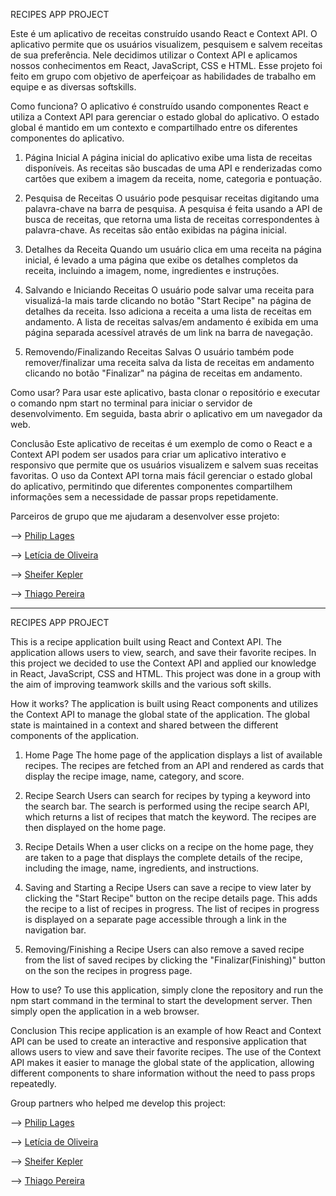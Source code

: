 RECIPES APP PROJECT

Este é um aplicativo de receitas construído usando React e Context API. O aplicativo permite que os usuários visualizem, pesquisem e salvem receitas de sua preferência.
Nele decidimos utilizar o Context API e aplicamos nossos conhecimentos em React, JavaScript, CSS e HTML.
Esse projeto foi feito em grupo com objetivo de aperfeiçoar as habilidades de trabalho em equipe e as diversas softskills.

Como funciona?
O aplicativo é construído usando componentes React e utiliza a Context API para gerenciar o estado global do aplicativo. O estado global é mantido em um contexto e compartilhado entre os diferentes componentes do aplicativo.

1. Página Inicial
A página inicial do aplicativo exibe uma lista de receitas disponíveis. As receitas são buscadas de uma API e renderizadas como cartões que exibem a imagem da receita, nome, categoria e pontuação.

2. Pesquisa de Receitas
O usuário pode pesquisar receitas digitando uma palavra-chave na barra de pesquisa. A pesquisa é feita usando a API de busca de receitas, que retorna uma lista de receitas correspondentes à palavra-chave. As receitas são então exibidas na página inicial.

3. Detalhes da Receita
Quando um usuário clica em uma receita na página inicial, é levado a uma página que exibe os detalhes completos da receita, incluindo a imagem, nome, ingredientes e instruções.

4. Salvando e Iniciando Receitas
O usuário pode salvar uma receita para visualizá-la mais tarde clicando no botão "Start Recipe" na página de detalhes da receita. Isso adiciona a receita a uma lista de receitas em andamento. A lista de receitas salvas/em andamento é exibida em uma página separada acessível através de um link na barra de navegação.

5. Removendo/Finalizando Receitas Salvas
O usuário também pode remover/finalizar uma receita salva da lista de receitas em andamento clicando no botão "Finalizar" na página de receitas em andamento.

Como usar?
Para usar este aplicativo, basta clonar o repositório e executar o comando npm start no terminal para iniciar o servidor de desenvolvimento. Em seguida, basta abrir o aplicativo em um navegador da web.

Conclusão
Este aplicativo de receitas é um exemplo de como o React e a Context API podem ser usados para criar um aplicativo interativo e responsivo que permite que os usuários visualizem e salvem suas receitas favoritas. O uso da Context API torna mais fácil gerenciar o estado global do aplicativo, permitindo que diferentes componentes compartilhem informações sem a necessidade de passar props repetidamente.

Parceiros de grupo que me ajudaram a desenvolver esse projeto:

--> <a href="https://github.com/PhilipLages" target="_blank" rel="noreferrer">Philip Lages</a>

--> <a href="https://github.com/Leholive" target="_blank" rel="noreferrer">Letícia de Oliveira</a>

--> <a href="https://github.com/SH-Kepler" target="_blank" rel="noreferrer">Sheifer Kepler</a>

--> <a href="https://github.com/titi0001" target="_blank" rel="noreferrer">Thiago Pereira</a>
_______________________________________________________________________________________________________________

RECIPES APP PROJECT

This is a recipe application built using React and Context API. The application allows users to view, search, and save their favorite recipes.
In this project we decided to use the Context API and applied our knowledge in React, JavaScript, CSS and HTML.
This project was done in a group with the aim of improving teamwork skills and the various soft skills.

How it works?
The application is built using React components and utilizes the Context API to manage the global state of the application. The global state is maintained in a context and shared between the different components of the application.

1. Home Page
The home page of the application displays a list of available recipes. The recipes are fetched from an API and rendered as cards that display the recipe image, name, category, and score.

2. Recipe Search
Users can search for recipes by typing a keyword into the search bar. The search is performed using the recipe search API, which returns a list of recipes that match the keyword. The recipes are then displayed on the home page.

3. Recipe Details
When a user clicks on a recipe on the home page, they are taken to a page that displays the complete details of the recipe, including the image, name, ingredients, and instructions.

4. Saving and Starting a Recipe
Users can save a recipe to view later by clicking the "Start Recipe" button on the recipe details page. This adds the recipe to a list of recipes in progress. The list of recipes in progress is displayed on a separate page accessible through a link in the navigation bar.

5. Removing/Finishing a Recipe
Users can also remove a saved recipe from the list of saved recipes by clicking the "Finalizar(Finishing)" button on the son the recipes in progress page.

How to use?
To use this application, simply clone the repository and run the npm start command in the terminal to start the development server. Then simply open the application in a web browser.

Conclusion
This recipe application is an example of how React and Context API can be used to create an interactive and responsive application that allows users to view and save their favorite recipes. The use of the Context API makes it easier to manage the global state of the application, allowing different components to share information without the need to pass props repeatedly.

Group partners who helped me develop this project:

--> <a href="https://github.com/PhilipLages" target="_blank" rel="noreferrer">Philip Lages</a>

--> <a href="https://github.com/Leholive" target="_blank" rel="noreferrer">Letícia de Oliveira</a>

--> <a href="https://github.com/SH-Kepler" target="_blank" rel="noreferrer">Sheifer Kepler</a>

--> <a href="https://github.com/titi0001" target="_blank" rel="noreferrer">Thiago Pereira</a>
